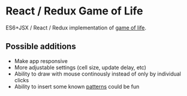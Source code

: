 # React / Redux Game of Life

ES6+JSX / React / Redux implementation of [game of life](https://en.wikipedia.org/wiki/Conway's_Game_of_Life).

## Possible additions
* Make app responsive
* More adjustable settings (cell size, update delay, etc)
* Ability to draw with mouse continously instead of only by individual clicks
* Ability to insert some known [patterns](https://en.wikipedia.org/wiki/Conway's_Game_of_Life#Examples_of_patterns) could be fun
